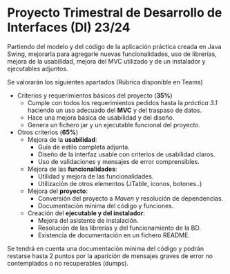# Proyecto Trimestral de Desarrollo de Interfaces (DI) 23/24

Partiendo del modelo y del código de la aplicación práctica creada en Java Swing, mejorarla para agregarle nuevas funcionalidades, uso de librerías, mejora de la usabilidad,  mejora del MVC utilizado y de un instalador y ejecutables adjuntos.

Se valorarán los siguientes apartados (Rúbrica disponible en Teams)
- Criterios y requerimientos básicos del proyecto (**35%**)
   	- Cumple con todos los requerimientos pedidos hasta la *práctica 3.1* haciendo un uso adecuado del **MVC** y del traspaso de datos.
	- Hace una mejora básica de usabilidad y del diseño.
	- Genera un fichero jar y un ejecutable funcional del proyecto.
- Otros criterios (**65%**)
	- Mejora de la **usabilidad**:
		- Guía de estilo completa adjunta.
		- Diseño de la interfaz usable con criterios de usabilidad claros.
		- Uso de validaciones y mensajes de error comprensibles.
	- Mejora de las **funcionalidades**:
		- Utilidad y mejora de las funcionalidades.
		- Utilización de otros elementos (JTable, iconos, botones..)
	- Mejora del **proyecto**:
		- Conversión del proyecto a *Maven* y resolución de dependencias.
		- Documentación mínima del código y funciones.
	- Creación del **ejecutable y del instalador**:
		- Mejora del asistente de instalación.
		- Resolución de las librerías y del funcionamiento de la BD.
		- Existencia de documentación en un fichero README.


Se tendrá en cuenta una documentación mínima del código y podrán restarse hasta 2 puntos por la aparición de mensajes graves de error no contemplados o no recuperables (dumps).
